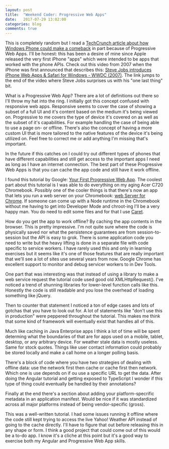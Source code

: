 ```yaml
---
layout: post
title:  "Weekend Coder: Progressive Web Apps"
date:   2017-07-29 13:02:00
categories: blog
comments: true
---
```


This is completely random but I read a [TechCrunch article about how Windows Phone could make a comeback](https://techcrunch.com/2017/07/28/microsofts-slow-creep-back-into-mobile/) in part because of Progressive Web Apps.  I'll be honest: this has been a desire of mine since Apple released the very first iPhone "apps" which were intended to be apps that worked with the phone APIs.  Check out this video from 2007 when the iPhone was first announced that describes this: [Steve Jobs introduces iPhone Web Apps & Safari for Windows - WWDC (2007)](https://youtu.be/v1BL8doi6wY?t=1h12m55s).  The link jumps to the end of the video where Steve Jobs surprises us with his "one last thing" bit.

What is a Progressive Web App?  There are a lot of definitions out there so I'll throw my hat into the ring.  I initially got this concept confused with responsive web apps.  Responsive seems to cover the case of showing a subset of a full UI and it's content based on the medium it's being viewed on.  Progressive to me covers the type of device it's covered on as well as the subset of it's capabilities.  For example handling the case of being able to use a page on- or offline.  There's also the concept of having a more custom UI that is more tailored to the native features of the device it's being utilized on.  Feel free to correct me or add anything I'm missing that's important.

In the future if this catches on I could try out different types of phones that have different capabilities and still get access to the important apps I need as long as I have an internet connection.  The best part of these Progressive Web Apps is that you can cache the app code and still have it work offline.

I found this tutorial by Google: [Your First Progressive Web App](https://developers.google.com/web/fundamentals/getting-started/codelabs/your-first-pwapp/).  The coolest part about this tutorial is I was able to do everything on my aging Acer C720 Chromebook.  Possibly one of the cooler things is that there's now an app that lets you run a web server on your Chromebook: [web Server for Chrome](https://chrome.google.com/webstore/detail/web-server-for-chrome/ofhbbkphhbklhfoeikjpcbhemlocgigb?hl=en).  If someone can come up with a Node runtime in the Chromebook without me having to get into Developer Mode and chroot-ing I'll be a very happy man.  You do need to edit some files and for that I use [Caret](https://chrome.google.com/webstore/detail/caret/fljalecfjciodhpcledpamjachpmelml?hl=en).

How do you get the app to work offline?  By caching the app contents in the browser.  This is pretty impressive.  I'm not quite sure where the code is physically saved nor what the persistence guarantees are from session-to-session but the API is easy to grok.  There is some application code you need to write but the heavy lifting is done in a separate file with code specific to service workers.  I have rarely used this and only in learning exercises but it seems like it's one of those features that are really important that we'll see a lot of sites use several years from now.  Google Chrome has excellent support to monitor and debug servicer workers to in Dev Tools.

One part that was interesting was that instead of using a library to make a web service request the tutorial code used good old XMLHttpRequest().  I've noticed a trend of shunning libraries for lower-level function calls like this.  Honestly the code is still readable and you lose the overhead of loading something like jQuery.

Then to counter that statement I noticed a ton of edge cases and lots of gotchas that you have to look out for.  A lot of statements like "don't use this in production" were peppered throughout the tutorial.  This makes me think that some kind of framework will eventually exist that handles all of this.

Much like caching in Java Enterprise apps I think a lot of time will be spent determing what the boundaries of that are for apps used on a mobile, tablet, desktop, or any arbitrary device.  For weather stale data is mostly useless.  Same for stock quotes.  Things like user contact information could probably be stored locally and make a call home on a longer polling basis.

There's a block of code where you have two strategies of dealing with offline data: use the network first then cache or cache first then network.  Which one is use depends on if ou use a specific URL to get the data.  After doing the Angular tutorial and getting exposed to TypeScript I wonder if this type of thing could eventually be handled by their annotations?

Finally at the end there's a section about adding your platform-specrific metadata in an application manifest.  Would be nice if it was standardized across all major platforms instead of being vendor-specific (gross).

This was a well-written tutorial.  I had some issues running it offline where the code still kept trying to access the live Yahoo! Weather API instead of going to the cache directly.  I'll have to figure that out before releasing this in any shape or form.  I think a good project that could come out of this would be a to-do app.  I know it's a cliche at this point but it's a good way to exercise both my Angular and Progressive Web App skills.

